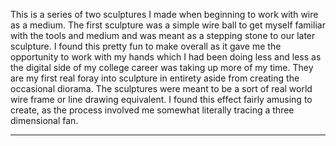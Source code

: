 This is a series of two sculptures I made when beginning to work with wire as a medium. The first sculpture was a simple wire ball to get myself familiar with the tools and medium and was meant as a stepping stone to our later sculpture. I found this pretty fun to make overall as it gave me the opportunity to work with my hands which I had been doing less and less as the digital side of my college career was taking up more of my time. They are my first real foray into sculpture in entirety aside from creating the occasional diorama. The sculptures were meant to be a sort of real world wire frame or line drawing equivalent. I found this effect fairly amusing to create, as the process involved me somewhat literally tracing a three dimensional fan.

---
